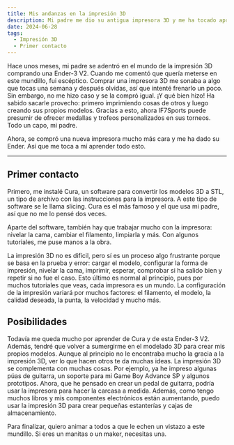 ```yaml
---
title: Mis andanzas en la impresión 3D
description: Mi padre me dio su antigua impresora 3D y me ha tocado aprender. Aquí mis primeras impresiones sobre la impresión 3D y mi experiencia con la Ender-3 V2
date: 2024-06-28
tags:
  - Impresión 3D
  - Primer contacto
---
```


Hace unos meses, mi padre se adentró en el mundo de la impresión 3D comprando una Ender-3 V2. Cuando me comentó que quería meterse en este mundillo, fui escéptico. Comprar una impresora 3D me sonaba a algo que tocas una semana y después olvidas, así que intenté frenarlo un poco. Sin embargo, no me hizo caso y se la compró igual. ¡Y qué bien hizo! Ha sabido sacarle provecho: primero imprimiendo cosas de otros y luego creando sus propios modelos. Gracias a esto, ahora IF7Sports puede presumir de ofrecer medallas y trofeos personalizados en sus torneos. Todo un capo, mi padre.

Ahora, se compró una nueva impresora mucho más cara y me ha dado su Ender. Así que me toca a mí aprender todo esto.

- - -

## Primer contacto

Primero, me instalé Cura, un software para convertir los modelos 3D a STL, un tipo de archivo con las instrucciones para la impresora. A este tipo de software se le llama slicing. Cura es el más famoso y el que usa mi padre, así que no me lo pensé dos veces.

Aparte del software, también hay que trabajar mucho con la impresora: nivelar la cama, cambiar el filamento, limpiarla y más. Con algunos tutoriales, me puse manos a la obra.

La impresión 3D no es difícil, pero sí es un proceso algo frustrante porque se basa en la prueba y error: cargar el modelo, configurar la forma de impresión, nivelar la cama, imprimir, esperar, comprobar si ha salido bien y repetir si no fue el caso. Esto último es normal al principio, pues por muchos tutoriales que veas, cada impresora es un mundo. La configuración de la impresión variará por muchos factores: el filamento, el modelo, la calidad deseada, la punta, la velocidad y mucho más.

## Posibilidades

Todavía me queda mucho por aprender de Cura y de esta Ender-3 V2. Además, tendré que volver a sumergirme en el modelado 3D para crear mis propios modelos. Aunque al principio no le encontraba mucho la gracia a la impresión 3D, ver lo que hacen otros te da muchas ideas. La impresión 3D se complementa con muchas cosas. Por ejemplo, ya he impreso algunas púas de guitarra, un soporte para mi Game Boy Advance SP y algunos prototipos. Ahora, que he pensado en crear un pedal de guitarra, podría usar la impresora para hacer la carcasa a medida. Además, como tengo muchos libros y mis componentes electrónicos están aumentando, puedo usar la impresión 3D para crear pequeñas estanterías y cajas de almacenamiento.

Para finalizar, quiero animar a todos a que le echen un vistazo a este mundillo. Si eres un manitas o un maker, necesitas una.
